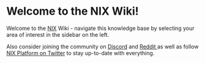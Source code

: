 # Welcome to the NIX Wiki!

Welcome to the [NIX](https://nixplatform.io/) Wiki - navigate this knowledge base by selecting your area of interest in the sidebar on the left.



Also consider joining the community on [Discord](https://discord.gg/HGuvDTW) and [Reddit ](https://www.reddit.com/r/NixPlatform/)as well as follow [NIX Platform on Twitter](https://twitter.com/NIXplatform) to stay up-to-date with everything.



